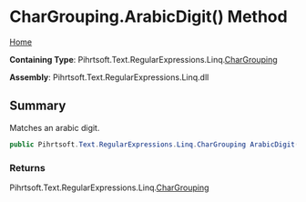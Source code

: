 # CharGrouping\.ArabicDigit\(\) Method

[Home](../../../../../../README.md)

**Containing Type**: Pihrtsoft\.Text\.RegularExpressions\.Linq\.[CharGrouping](../README.md)

**Assembly**: Pihrtsoft\.Text\.RegularExpressions\.Linq\.dll

## Summary

Matches an arabic digit\.

```csharp
public Pihrtsoft.Text.RegularExpressions.Linq.CharGrouping ArabicDigit()
```

### Returns

Pihrtsoft\.Text\.RegularExpressions\.Linq\.[CharGrouping](../README.md)

